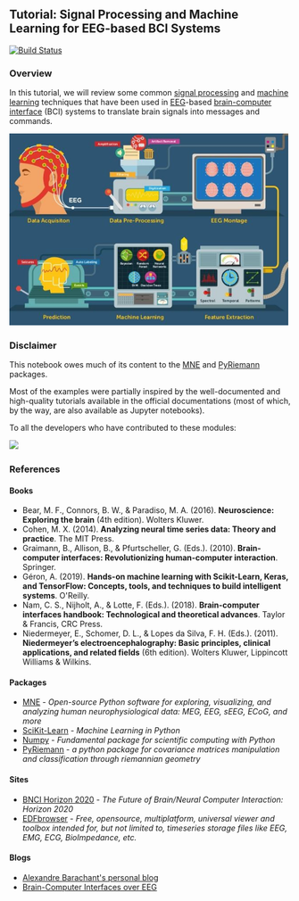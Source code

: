 ## Tutorial: Signal Processing and Machine Learning for EEG-based BCI Systems

[![Build Status](https://travis-ci.org/JGalego/eeg-bci-tutorial.svg?branch=master)](https://travis-ci.org/JGalego/eeg-bci-tutorial)

### Overview

In this tutorial, we will review some common [signal processing](https://en.wikipedia.org/wiki/Signal_processing) and [machine learning](https://en.wikipedia.org/wiki/Machine_learning) techniques that have been used in [EEG](https://en.wikipedia.org/wiki/Electroencephalography)-based [brain-computer interface](https://en.wikipedia.org/wiki/Brain–computer_interface) (BCI) systems to translate brain signals into messages and commands.

<img src="eeg_bci.jpg" alt="Image downloaded from http://epscicon.vidyaacademy.ac.in/wp-content/uploads/2017/12/eeg.jpg" width="500"/>

### Disclaimer

This notebook owes much of its content to the [MNE](https://martinos.org/mne/) and [PyRiemann]([PyRiemann](https://github.com/alexandrebarachant/pyRiemann)) packages.

Most of the examples were partially inspired by the well-documented and high-quality tutorials available in the official documentations (most of which, by the way, are also available as Jupyter notebooks).

To all the developers who have contributed to these modules:

<img src="https://media.giphy.com/media/WV9Xx9itqEIu8GQloO/giphy.gif" width="400"/>

### References

#### Books

* Bear, M. F., Connors, B. W., & Paradiso, M. A. (2016). **Neuroscience: Exploring the brain** (4th edition). Wolters Kluwer. 
* Cohen, M. X. (2014). **Analyzing neural time series data: Theory and practice**. The MIT Press.
* Graimann, B., Allison, B., & Pfurtscheller, G. (Eds.). (2010). **Brain-computer interfaces: Revolutionizing human-computer interaction**. Springer.
* Géron, A. (2019). **Hands-on machine learning with Scikit-Learn, Keras, and TensorFlow: Concepts, tools, and techniques to build intelligent systems**. O'Reilly.
* Nam, C. S., Nijholt, A., & Lotte, F. (Eds.). (2018). **Brain-computer interfaces handbook: Technological and theoretical advances**. Taylor & Francis, CRC Press.
* Niedermeyer, E., Schomer, D. L., & Lopes da Silva, F. H. (Eds.). (2011). **Niedermeyer’s electroencephalography: Basic principles, clinical applications, and related fields** (6th edition). Wolters Kluwer, Lippincott Williams & Wilkins.

#### Packages

* [MNE](https://mne.tools/stable/index.html) - *Open-source Python software for exploring, visualizing, and analyzing human neurophysiological data: MEG, EEG, sEEG, ECoG, and more*
* [SciKit-Learn](https://scikit-learn.org/stable/index.html) - *Machine Learning in Python*
* [Numpy](https://numpy.org) - *Fundamental package for scientific computing with Python*
* [PyRiemann](https://github.com/alexandrebarachant/pyRiemann) - *a python package for covariance matrices manipulation and classification through riemannian geometry*

#### Sites

* [BNCI Horizon 2020](http://bnci-horizon-2020.eu) - *The Future of Brain/Neural Computer Interaction: Horizon 2020*
* [EDFbrowser](https://www.teuniz.net/edfbrowser/) - *Free, opensource, multiplatform, universal viewer and toolbox intended for, but not limited to, timeseries storage files like EEG, EMG, ECG, BioImpedance, etc.*

#### Blogs

* [Alexandre Barachant's personal blog](http://alexandre.barachant.org/blog/)
* [Brain-Computer Interfaces over EEG](https://bciovereeg.blogspot.com)